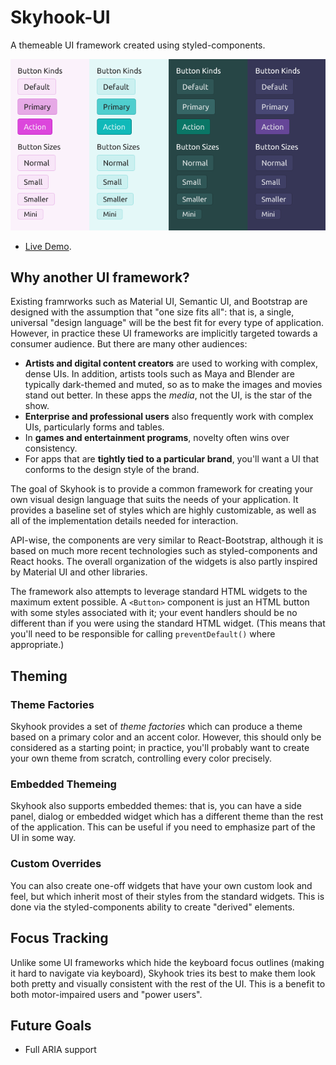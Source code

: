 # Skyhook-UI

A themeable UI framework created using styled-components.

![Themable Buttons](./docs/screenshots/buttons.png)

* [Live Demo](https://viridia.github.io/skyhook/storybook/index.html).

## Why another UI framework?

Existing framrworks such as Material UI, Semantic UI, and Bootstrap are designed with the
assumption that "one size fits all": that is, a single, universal "design language" will
be the best fit for every type of application. However, in practice these UI frameworks
are implicitly targeted towards a consumer audience. But there are many other audiences:

* **Artists and digital content creators** are used to working with complex, dense UIs. In addition,
  artists tools such as Maya and Blender are typically dark-themed and muted, so as to make the
  images and movies stand out better. In these apps the *media*, not the UI, is the star of the show.
* **Enterprise and professional users** also frequently work with complex UIs, particularly forms
  and tables.
* In **games and entertainment programs**, novelty often wins over consistency.
* For apps that are **tightly tied to a particular brand**, you'll want a UI that conforms to
  the design style of the brand.

The goal of Skyhook is to provide a common framework for creating your own visual design
language that suits the needs of your application. It provides a baseline set of styles which
are highly customizable, as well as all of the implementation details needed for interaction.

API-wise, the components are very similar to React-Bootstrap, although it is based on much
more recent technologies such as styled-components and React hooks. The overall organization
of the widgets is also partly inspired by Material UI and other libraries.

The framework also attempts to leverage standard HTML widgets to the maximum extent possible.
A ```<Button>``` component is just an HTML button with some styles associated with it; your event
handlers should be no different than if you were using the standard HTML widget. (This means
that you'll need to be responsible for calling ```preventDefault()``` where appropriate.)

## Theming

### Theme Factories

Skyhook provides a set of *theme factories* which can produce a theme based on a primary color
and an accent color. However, this should only be considered as a starting point; in practice,
you'll probably want to create your own theme from scratch, controlling every color precisely.

### Embedded Themeing

Skyhook also supports embedded themes: that is, you can have a side panel, dialog or embedded widget
which has a different theme than the rest of the application. This can be useful if you need
to emphasize part of the UI in some way.

### Custom Overrides

You can also create one-off widgets that have your own custom look and feel, but which inherit
most of their styles from the standard widgets. This is done via the styled-components ability
to create "derived" elements.

## Focus Tracking

Unlike some UI frameworks which hide the keyboard focus outlines (making it hard to navigate via
keyboard), Skyhook tries its best to make them look both pretty and visually consistent with the
rest of the UI. This is a benefit to both motor-impaired users and "power users".

## Future Goals

* Full ARIA support
